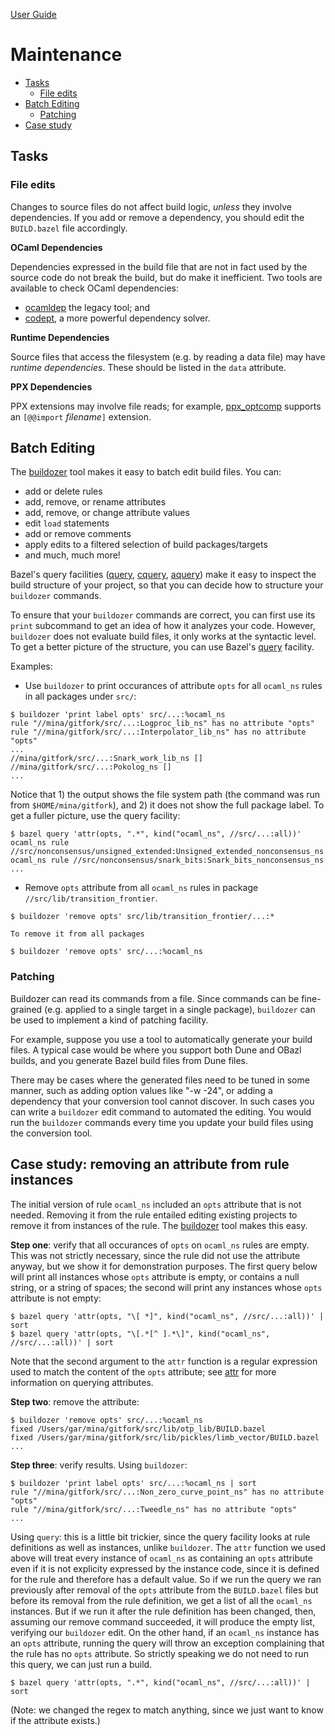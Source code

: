 [User Guide](index.md)

# Maintenance

* [Tasks](#tasks)
  * [File edits](#fileedits)
* [Batch Editing](#batch)
  * [Patching](#patching)
* [Case study](#case)

## <a name="tasks">Tasks</a>

### <a name="fileedits">File edits</a>

Changes to source files do not affect build logic, _unless_ they
involve dependencies. If you add or remove a dependency, you should
edit the `BUILD.bazel` file accordingly.

**OCaml Dependencies**

Dependencies expressed in the build file that are not in fact used by
the source code do not break the build, but do make it inefficient.
Two tools are available to check OCaml dependencies:

* [ocamldep](https://caml.inria.fr/pub/docs/manual-ocaml/depend.html) the legacy tool; and
* [codept](https://opam.ocaml.org/packages/codept/), a more powerful dependency solver.

**Runtime Dependencies**

Source files that access the filesystem (e.g. by reading a data file)
may have _runtime dependencies_. These should be listed in the `data`
attribute.

**PPX Dependencies**

PPX extensions may involve file reads; for example,
[ppx_optcomp](https://github.com/janestreet/ppx_optcomp) supports an
`[@@import` _filename_`]` extension.

## <a name="batch">Batch Editing</a>

The
[buildozer](https://github.com/bazelbuild/buildtools/blob/master/buildozer/README.md)
tool makes it easy to batch edit build files. You can:

* add or delete rules
* add, remove, or rename attributes
* add, remove, or change attribute values
* edit `load` statements
* add or remove comments
* apply edits to a filtered selection of build packages/targets
* and much, much more!

Bazel's query facilities
([query](https://docs.bazel.build/versions/master/query.html),
[cquery](https://docs.bazel.build/versions/master/cquery.html),
[aquery](https://blog.bazel.build/2019/02/15/introducing-aquery.html)) make
it easy to inspect the build structure of your project, so that you
can decide how to structure your `buildozer` commands.

To ensure that your `buildozer` commands are correct, you can first
use its `print` subcommand to get an idea of how it analyzes your
code. However, `buildozer` does not evaluate build files, it only
works at the syntactic level. To get a better picture of the
structure, you can use Bazel's
[query](https://docs.bazel.build/versions/master/query.html) facility.

Examples:

* Use `buildozer` to print occurances of attribute `opts` for all `ocaml_ns` rules in all packages under `src/`:

```shell
$ buildozer 'print label opts' src/...:%ocaml_ns
rule "//mina/gitfork/src/...:Logproc_lib_ns" has no attribute "opts"
rule "//mina/gitfork/src/...:Interpolator_lib_ns" has no attribute "opts"
...
//mina/gitfork/src/...:Snark_work_lib_ns []
//mina/gitfork/src/...:Pokolog_ns []
...
```

Notice that 1) the output shows the file system path (the command was
run from `$HOME/mina/gitfork`), and 2) it does not show the full
package label. To get a fuller picture, use the query facility:

```shell
$ bazel query 'attr(opts, ".*", kind("ocaml_ns", //src/...:all))'
ocaml_ns rule //src/nonconsensus/unsigned_extended:Unsigned_extended_nonconsensus_ns
ocaml_ns rule //src/nonconsensus/snark_bits:Snark_bits_nonconsensus_ns
...
```


* Remove `opts` attribute from all `ocaml_ns` rules in package
  `//src/lib/transition_frontier`.

```shell
$ buildozer 'remove opts' src/lib/transition_frontier/...:*
```

    To remove it from all packages

```shell
$ buildozer 'remove opts' src/...:%ocaml_ns
```

### <a name="patching">Patching</a>

Buildozer can read its commands from a file. Since commands can be
fine-grained (e.g. applied to a single target in a single package),
`buildozer` can be used to implement a kind of patching facility.

For example, suppose you use a tool to automatically generate your
build files. A typical case would be where you support both Dune and
OBazl builds, and you generate Bazel build files from Dune files.

There may be cases where the generated files need to be tuned in some
manner, such as adding option values like "-w -24", or adding a
dependency that your conversion tool cannot discover. In such cases
you can write a `buildozer` edit command to automated the editing. You
would run the `buildozer` commands every time you update your build
files using the conversion tool.


## <a name="case">Case study: removing an attribute from rule instances</a>

The initial version of rule `ocaml_ns` included an `opts` attribute
that is not needed. Removing it from the rule entailed editing
existing projects to remove it from instances of the rule. The
[buildozer](#buildozer) tool makes this easy.

**Step one**: verify that all occurances of `opts` on `ocaml_ns` rules are
empty. This was not strictly necessary, since the rule did not use the
attribute anyway, but we show it for demonstration purposes. The first
query below will print all instances whose `opts` attribute is empty,
or contains a null string, or a string of spaces; the second will
print any instances whose `opts` attribute is not empty:

```shell
$ bazel query 'attr(opts, "\[ *]", kind("ocaml_ns", //src/...:all))' | sort
$ bazel query 'attr(opts, "\[.*[^ ].*\]", kind("ocaml_ns", //src/...:all))' | sort
```

Note that the second argument to the `attr` function is a regular
expression used to match the content of the `opts` attribute; see
[attr](https://docs.bazel.build/versions/master/query.html#attr) for
more information on querying attributes.

**Step two**: remove the attribute:

```shell
$ buildozer 'remove opts' src/...:%ocaml_ns
fixed /Users/gar/mina/gitfork/src/lib/otp_lib/BUILD.bazel
fixed /Users/gar/mina/gitfork/src/lib/pickles/limb_vector/BUILD.bazel
...
```

**Step three**: verify results. Using `buildozer`:

```shell
$ buildozer 'print label opts' src/...:%ocaml_ns | sort
rule "//mina/gitfork/src/...:Non_zero_curve_point_ns" has no attribute "opts"
rule "//mina/gitfork/src/...:Tweedle_ns" has no attribute "opts"
...
```

Using `query`: this is a little bit trickier, since the query facility
looks at rule definitions as well as instances, unlike `buildozer`.
The `attr` function we used above will treat every instance of
`ocaml_ns` as containing an `opts` attribute even if it is not
explicity expressed by the instance code, since it is defined for the
rule and therefore has a default value. So if we run the query we ran
previously after removal of the `opts` attribute from the
`BUILD.bazel` files but before its removal from the rule definition,
we get a list of all the `ocaml_ns` instances. But if we run it after
the rule definition has been changed, then, assuming our remove
command succeeded, it will produce the empty list, verifying our
`buildozer` edit. On the other hand, if an `ocaml_ns` instance has an
`opts` attribute, running the query will throw an exception
complaining that the rule has no `opts` attribute.  So strictly
speaking we do not need to run this query, we can just run a build.

```shell
$ bazel query 'attr(opts, ".*", kind("ocaml_ns", //src/...:all))' | sort
```

 (Note: we changed the regex to match anything, since
we just want to know if the attribute exists.)
